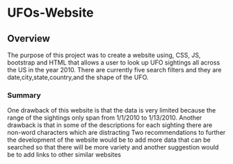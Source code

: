 # UFOs-Website
## Overview
The purpose of this project was to create a website using, CSS, JS, bootstrap and HTML that allows a user to look up UFO sightings all across the US in the year 2010.
There are currently five search filters and they are date,city,state,country,and the shape of the UFO.
### Summary
One drawback of this website is that the data is very limited because the range of the sightings only span from 1/1/2010 to 1/13/2010. Another drawback is that in some of the descriptions for each sighting there are non-word characters which are distracting
Two recommendations to further the development of the website would be to add more data that can be searched so that there will be more variety and another suggestion would be to add links to other similar websites
